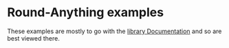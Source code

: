 # Round-Anything examples

These examples are mostly to go with the [library Documentation](https://learn.cadhub.xyz/docs/round-anything/overview) and so are best viewed there.